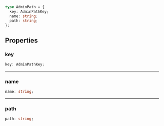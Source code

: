 ```ts
type AdminPath = {
  key: AdminPathKey;
  name: string;
  path: string;
};
```

## Properties

### key

```ts
key: AdminPathKey;
```

---

### name

```ts
name: string;
```

---

### path

```ts
path: string;
```
